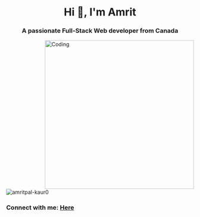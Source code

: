 
<h1 align="center">Hi 👋, I'm Amrit</h1>
<h3 align="center">A passionate Full-Stack Web developer from Canada</h3>
<img align="right" alt="Coding" width="400" src="https://media.tenor.com/S59bPkT0pqcAAAAC/programming.gif.")

<p align="left"> <img src="https://komarev.com/ghpvc/?username=amritpal-kaur0&label=Profile%20views&color=0e75b6&style=flat" alt="amritpal-kaur0" /> </p>



<h3 align="left">Connect with me: <a href="mailto:Amrit.gill3005@gmail.com" target="_top"/>Here </h3>
<p align="left">
  
</p>








